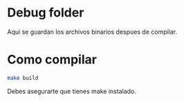 # Debug folder

Aqui se guardan los archivos binarios despues de compilar.

# Como compilar
```bash
make build
```
Debes asegurarte que tienes make instalado.
